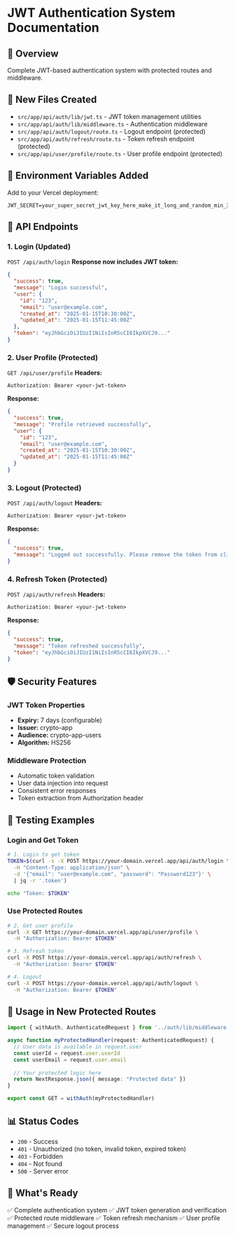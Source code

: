 # JWT Authentication System Documentation

## 🔐 Overview
Complete JWT-based authentication system with protected routes and middleware.

## 📁 New Files Created
- `src/app/api/auth/lib/jwt.ts` - JWT token management utilities
- `src/app/api/auth/lib/middleware.ts` - Authentication middleware
- `src/app/api/auth/logout/route.ts` - Logout endpoint (protected)
- `src/app/api/auth/refresh/route.ts` - Token refresh endpoint (protected)
- `src/app/api/user/profile/route.ts` - User profile endpoint (protected)

## 🔧 Environment Variables Added
Add to your Vercel deployment:
```
JWT_SECRET=your_super_secret_jwt_key_here_make_it_long_and_random_min_32_chars
```

## 📡 API Endpoints

### 1. Login (Updated)
`POST /api/auth/login`
**Response now includes JWT token:**
```json
{
  "success": true,
  "message": "Login successful",
  "user": {
    "id": "123",
    "email": "user@example.com",
    "created_at": "2025-01-15T10:30:00Z",
    "updated_at": "2025-01-15T11:45:00Z"
  },
  "token": "eyJhbGciOiJIUzI1NiIsInR5cCI6IkpXVCJ9..."
}
```

### 2. User Profile (Protected)
`GET /api/user/profile`
**Headers:**
```
Authorization: Bearer <your-jwt-token>
```
**Response:**
```json
{
  "success": true,
  "message": "Profile retrieved successfully",
  "user": {
    "id": "123",
    "email": "user@example.com",
    "created_at": "2025-01-15T10:30:00Z",
    "updated_at": "2025-01-15T11:45:00Z"
  }
}
```

### 3. Logout (Protected)
`POST /api/auth/logout`
**Headers:**
```
Authorization: Bearer <your-jwt-token>
```
**Response:**
```json
{
  "success": true,
  "message": "Logged out successfully. Please remove the token from client storage."
}
```

### 4. Refresh Token (Protected)
`POST /api/auth/refresh`
**Headers:**
```
Authorization: Bearer <your-jwt-token>
```
**Response:**
```json
{
  "success": true,
  "message": "Token refreshed successfully",
  "token": "eyJhbGciOiJIUzI1NiIsInR5cCI6IkpXVCJ9..."
}
```

## 🛡️ Security Features

### JWT Token Properties
- **Expiry:** 7 days (configurable)
- **Issuer:** crypto-app
- **Audience:** crypto-app-users
- **Algorithm:** HS256

### Middleware Protection
- Automatic token validation
- User data injection into request
- Consistent error responses
- Token extraction from Authorization header

## 🧪 Testing Examples

### Login and Get Token
```bash
# 1. Login to get token
TOKEN=$(curl -s -X POST https://your-domain.vercel.app/api/auth/login \
  -H "Content-Type: application/json" \
  -d '{"email": "user@example.com", "password": "Password123"}' \
  | jq -r '.token')

echo "Token: $TOKEN"
```

### Use Protected Routes
```bash
# 2. Get user profile
curl -X GET https://your-domain.vercel.app/api/user/profile \
  -H "Authorization: Bearer $TOKEN"

# 3. Refresh token
curl -X POST https://your-domain.vercel.app/api/auth/refresh \
  -H "Authorization: Bearer $TOKEN"

# 4. Logout
curl -X POST https://your-domain.vercel.app/api/auth/logout \
  -H "Authorization: Bearer $TOKEN"
```

## 🔨 Usage in New Protected Routes

```typescript
import { withAuth, AuthenticatedRequest } from '../auth/lib/middleware'

async function myProtectedHandler(request: AuthenticatedRequest) {
  // User data is available in request.user
  const userId = request.user.userId
  const userEmail = request.user.email
  
  // Your protected logic here
  return NextResponse.json({ message: "Protected data" })
}

export const GET = withAuth(myProtectedHandler)
```

## 📊 Status Codes
- `200` - Success
- `401` - Unauthorized (no token, invalid token, expired token)
- `403` - Forbidden
- `404` - Not found
- `500` - Server error

## 🚀 What's Ready
✅ Complete authentication system
✅ JWT token generation and verification
✅ Protected route middleware
✅ Token refresh mechanism
✅ User profile management
✅ Secure logout process